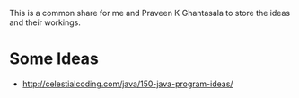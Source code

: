 This is a common share for me and Praveen K Ghantasala to store the ideas and their workings.

Some Ideas
==========
* http://celestialcoding.com/java/150-java-program-ideas/ 
